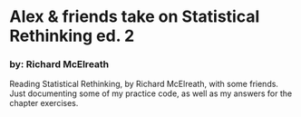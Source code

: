 # Alex & friends take on Statistical Rethinking ed. 2
### by: Richard McElreath

Reading Statistical Rethinking, by Richard McElreath, with some friends. Just documenting some of my practice code, as well as my answers for the chapter exercises.
